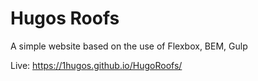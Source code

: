 # Hugos Roofs

A simple website based on the use of Flexbox, BEM, Gulp

Live: https://1hugos.github.io/HugoRoofs/
